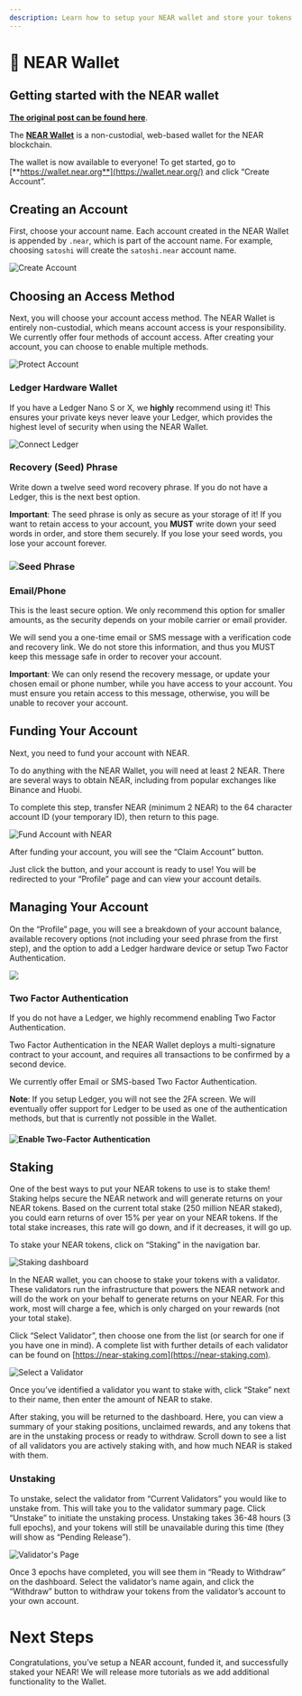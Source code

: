 ```yaml
---
description: Learn how to setup your NEAR wallet and store your tokens
---
```


# 💼 NEAR Wallet

## Getting started with the NEAR wallet

[**The original post can be found here**](https://near.org/blog/getting-started-with-the-near-wallet/).

The [**NEAR Wallet**](https://wallet.near.org/) is a non-custodial, web-based wallet for the NEAR blockchain.

The wallet is now available to everyone! To get started, go to [**https://wallet.near.org**](https://wallet.near.org/) and click “Create Account”.

## Creating an Account

First, choose your account name. Each account created in the NEAR Wallet is appended by `.near`, which is part of the account name. For example, choosing `satoshi` will create the `satoshi.near` account name.

![Create Account](../../.gitbook/assets/image%20%286%29%20%281%29.png)

## Choosing an Access Method

Next, you will choose your account access method. The NEAR Wallet is entirely non-custodial, which means account access is your responsibility. We currently offer four methods of account access. After creating your account, you can choose to enable multiple methods.

![Protect Account](https://near.org/wp-content/uploads/2020/09/Screen-Shot-2020-08-30-at-1.40.11-PM-1024x614.png)

### Ledger Hardware Wallet

If you have a Ledger Nano S or X, we **highly** recommend using it! This ensures your private keys never leave your Ledger, which provides the highest level of security when using the NEAR Wallet.

![Connect Ledger](https://near.org/wp-content/uploads/2020/09/Screen-Shot-2020-08-13-at-3.52.10-PM-1024x595.png)

### Recovery \(Seed\) Phrase

Write down a twelve seed word recovery phrase. If you do not have a Ledger, this is the next best option.

**Important**: The seed phrase is only as secure as your storage of it! If you want to retain access to your account, you **MUST** write down your seed words in order, and store them securely. If you lose your seed words, you lose your account forever.

### ![Seed Phrase](https://near.org/wp-content/uploads/2020/09/Screen-Shot-2020-08-13-at-3.52.27-PM-1024x629.png)

### Email/Phone

This is the least secure option. We only recommend this option for smaller amounts, as the security depends on your mobile carrier or email provider.

We will send you a one-time email or SMS message with a verification code and recovery link. We do not store this information, and thus you MUST keep this message safe in order to recover your account.

**Important**: We can only resend the recovery message, or update your chosen email or phone number, while you have access to your account. You must ensure you retain access to this message, otherwise, you will be unable to recover your account.

## Funding Your Account

Next, you need to fund your account with NEAR.

To do anything with the NEAR Wallet, you will need at least 2 NEAR. There are several ways to obtain NEAR, including from popular exchanges like Binance and Huobi.

To complete this step, transfer NEAR \(minimum 2 NEAR\) to the 64 character account ID \(your temporary ID\), then return to this page.

![Fund Account with NEAR](https://near.org/wp-content/uploads/2020/09/Screen-Shot-2020-10-19-at-4.31.31-PM-1024x614.png)

After funding your account, you will see the “Claim Account” button.

Just click the button, and your account is ready to use! You will be redirected to your “Profile” page and can view your account details.

## Managing Your Account

On the “Profile” page, you will see a breakdown of your account balance, available recovery options \(not including your seed phrase from the first step\), and the option to add a Ledger hardware device or setup Two Factor Authentication.

![](https://near.org/wp-content/uploads/2020/09/Screen-Shot-2020-10-19-at-4.33.22-PM-1024x599.png)

### Two Factor Authentication

If you do not have a Ledger, we highly recommend enabling Two Factor Authentication.

Two Factor Authentication in the NEAR Wallet deploys a multi-signature contract to your account, and requires all transactions to be confirmed by a second device.

We currently offer Email or SMS-based Two Factor Authentication.

**Note**: If you setup Ledger, you will not see the 2FA screen. We will eventually offer support for Ledger to be used as one of the authentication methods, but that is currently not possible in the Wallet.

#### ![Enable Two-Factor Authentication](https://near.org/wp-content/uploads/2020/09/Screen-Shot-2020-08-13-at-3.56.14-PM-1024x618.png)

## Staking

One of the best ways to put your NEAR tokens to use is to stake them! Staking helps secure the NEAR network and will generate returns on your NEAR tokens. Based on the current total stake \(250 million NEAR staked\), you could earn returns of over 15% per year on your NEAR tokens. If the total stake increases, this rate will go down, and if it decreases, it will go up.

To stake your NEAR tokens, click on “Staking” in the navigation bar.

![Staking dashboard](https://near.org/wp-content/uploads/2020/09/Screen-Shot-2020-10-23-at-7.58.27-AM-1024x638.png)

In the NEAR wallet, you can choose to stake your tokens with a validator. These validators run the infrastructure that powers the NEAR network and will do the work on your behalf to generate returns on your NEAR. For this work, most will charge a fee, which is only charged on your rewards \(not your total stake\).

Click “Select Validator”, then choose one from the list \(or search for one if you have one in mind\). A complete list with further details of each validator can be found on [https://near-staking.com](https://near-staking.com).

![Select a Validator](https://near.org/wp-content/uploads/2020/09/Screen-Shot-2020-10-23-at-8.20.53-AM-1024x643.png)

Once you’ve identified a validator you want to stake with, click “Stake” next to their name, then enter the amount of NEAR to stake.

After staking, you will be returned to the dashboard. Here, you can view a summary of your staking positions, unclaimed rewards, and any tokens that are in the unstaking process or ready to withdraw. Scroll down to see a list of all validators you are actively staking with, and how much NEAR is staked with them.

### Unstaking

To unstake, select the validator from “Current Validators” you would like to unstake from. This will take you to the validator summary page. Click “Unstake” to initiate the unstaking process. Unstaking takes 36-48 hours \(3 full epochs\), and your tokens will still be unavailable during this time \(they will show as “Pending Release”\).

![Validator&apos;s Page](https://near.org/wp-content/uploads/2020/09/Screen-Shot-2020-10-23-at-8.22.32-AM-1024x642.png)

Once 3 epochs have completed, you will see them in “Ready to Withdraw” on the dashboard. Select the validator’s name again, and click the “Withdraw” button to withdraw your tokens from the validator’s account to your own account.

# Next Steps

Congratulations, you’ve setup a NEAR account, funded it, and successfully staked your NEAR! We will release more tutorials as we add additional functionality to the Wallet.

